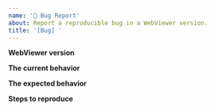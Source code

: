 ```yaml
---
name: '🐛 Bug Report'
about: Report a reproducible bug in a WebViewer version.
title: '[Bug] '
---
```


<!-- First of all, thanks for reaching out and reporting any issues you have found. Your feedback is valuable to the development of WebViewer UI! -->
<!-- If the issue can only be reproduced on a specific document, or you would need to share some company/personal information, then we recommend you use open a support ticket via https://apryse.com/form/request -->

**WebViewer version**

**The current behavior**

**The expected behavior**

**Steps to reproduce**




